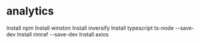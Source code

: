 # analytics

Install npm
Install winston
Install inversify
Install typescript ts-node --save-dev
Install rimraf --save-dev
Install axios